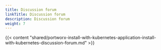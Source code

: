 ```yaml
---
title: Discussion forum
linkTitle: Discussion forum
description: Discussion forum
weight: 7
---
```


{{< content "shared/portworx-install-with-kubernetes-application-install-with-kubernetes-discussion-forum.md" >}}